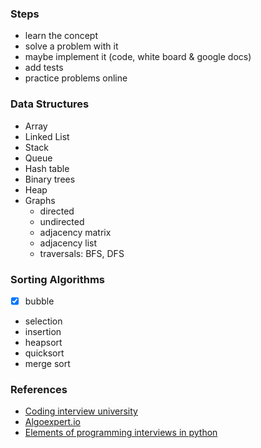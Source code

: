 ### Steps

- learn the concept
- solve a problem with it
- maybe implement it (code, white board & google docs)
- add tests
- practice problems online

### Data Structures

- Array
- Linked List
- Stack
- Queue
- Hash table
- Binary trees
- Heap
- Graphs
  - directed
  - undirected
  - adjacency matrix
  - adjacency list
  - traversals: BFS, DFS

### Sorting Algorithms

- [x] bubble

- selection
- insertion
- heapsort
- quicksort
- merge sort

### References

- [Coding interview university](https://github.com/jwasham/coding-interview-university)
- [Algoexpert.io](https://algoexpert.io)
- [Elements of programming interviews in python](https://www.goodreads.com/book/show/34791936-elements-of-programming-interviews-in-python)
